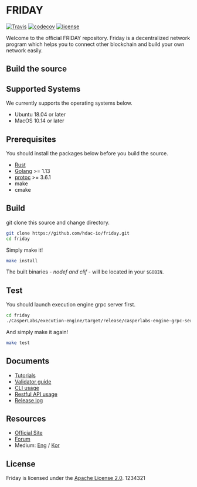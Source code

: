 # FRIDAY

[![Travis](https://travis-ci.com/hdac-io/friday.svg?token=bhU3g7FdixBp5h3M2its&branch=master)](https://travis-ci.com/hdac-io/friday/branches)
[![codecov](https://codecov.io/gh/hdac-io/friday/branch/master/graph/badge.svg?token=hQEgzmULjh)](https://codecov.io/gh/hdac-io/friday)
[![license](https://img.shields.io/github/license/hdac-io/friday.svg)](https://github.com/hdac-io/friday/blob/master/LICENSE)

Welcome to the official FRIDAY repository.
Friday is a decentralized network program which helps you to connect other blockchain and build your own network easily.

## Build the source

## Supported Systems

We currently supports the operating systems below.

* Ubuntu 18.04 or later
* MacOS 10.14 or later

## Prerequisites

You should install the packages below before you build the source.

* [Rust](https://www.rust-lang.org/tools/install)
* [Golang](https://golang.org/doc/install) >= 1.13
* [protoc](http://google.github.io/proto-lens/installing-protoc.html) >= 3.6.1
* make
* cmake

## Build

git clone this source and change directory.

```sh
git clone https://github.com/hdac-io/friday.git
cd friday
```

Simply make it!

```sh
make install
```

The built binaries - _nodef and clif_ - will be located in your `$GOBIN`.

## Test

You should launch execution engine grpc server first.

```sh
cd friday
./CasperLabs/execution-engine/target/release/casperlabs-engine-grpc-server $HOME/.casperlabs/.casper-node.sock&
```

And simply make it again!

```sh
make test
```

## Documents

* [Tutorials](https://docs.hdac.io/first-step/installation)
* [Validator guide](https://docs.hdac.io/validators/become-a-validator)
* [CLI usage](https://docs.hdac.io/cli/nickname)
* [Restful API usage](https://docs.hdac.io/restful-api/block-tx)
* [Release log](https://docs.hdac.io)

## Resources

* [Official Site](https://hdactech.com)
* [Forum](https://forum.hdac.io)
* Medium: [Eng](https://medium.com/hdac) / [Kor](https://medium.com/hdackorea)

## License

Friday is licensed under the [Apache License 2.0](https://github.com/hdac-io/friday/blob/master/LICENSE).
1234321
